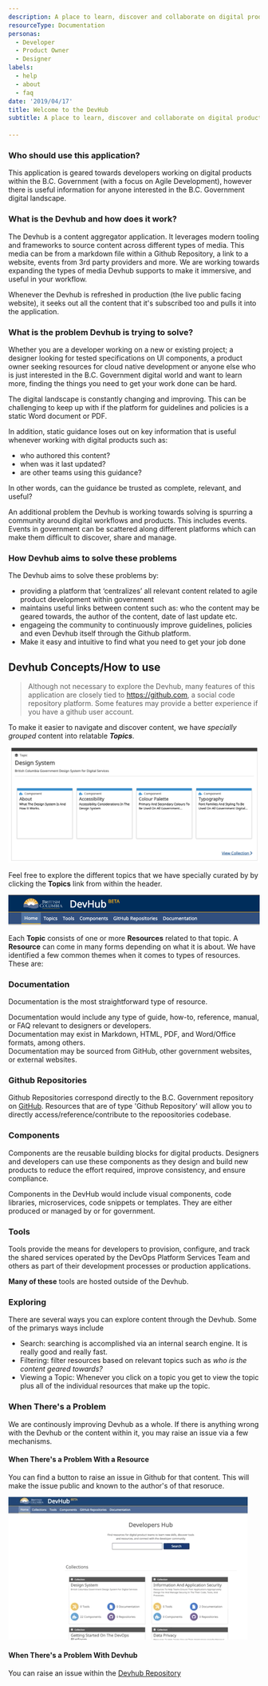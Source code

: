 ```yaml
---
description: A place to learn, discover and collaborate on digital products within the BC Government.
resourceType: Documentation
personas:
  - Developer
  - Product Owner
  - Designer
labels:
  - help
  - about
  - faq
date: '2019/04/17'
title: Welcome to the DevHub
subtitle: A place to learn, discover and collaborate on digital products within the BC Government.

---
```


### Who should use this application?

This application is geared towards developers working on digital products within the B.C. Government (with a focus on Agile Development), however there is useful information for anyone interested in the B.C. Government digital landscape.

### What is the Devhub and how does it work?

The Devhub is a content aggregator application. It leverages modern tooling and frameworks to source content across different types of media. This media can be from a markdown file within a Github Repository, a link to a website, events from 3rd party providers and more. We are working towards expanding the types of media Devhub supports to make it immersive, and useful in your workflow.

Whenever the Devhub is refreshed in production (the live public facing website), it seeks out all the content that it's subscribed too and pulls it into the application.

### What is the problem Devhub is trying to solve?

Whether you are a developer working on a new or existing project; a designer looking for tested specifications on UI components, a product owner seeking resources for cloud native development or anyone else who is just interested in the B.C. Government digital world and want to learn more, finding the things you need to get your work done can be hard. 

The digital landscape is constantly changing and improving. This can be challenging to keep up with if the platform for guidelines and policies is a static Word document or PDF. 

In addition, static guidance loses out on key information that is useful whenever working with digital products such as: 

- who authored this content?  
- when was it last updated?  
- are other teams using this guidance? 
  

In other words, can the guidance be trusted as complete, relevant, and useful?

An additional problem the Devhub is working towards solving is spurring a community around digital workflows and products. This includes events. Events in government can be scattered along different platforms which can make them difficult to discover, share and manage.

### How Devhub aims to solve these problems

The Devhub aims to solve these problems by:
 
- providing a platform that ‘centralizes’ all relevant content related to agile product development within government 
- maintains useful links between content such as: who the content may be geared towards, the author of the content, date of last update etc.  
- engageing the community to continuously improve guidelines, policies and even Devhub itself through the Github platform.  
- Make it easy and intuitive to find what you need to get your job done



## Devhub Concepts/How to use
> Although not necessary to explore the Devhub, many features of this application are closely tied to https://github.com, a social code repository platform. Some features may provide a better experience if you have a github user account.

To make it easier to navigate and discover content, we have _specially grouped_ content
into relatable ___Topics___.

<img src="../src/assets/images/Topics.png" alt="Topics">

Feel free to explore the different topics that we have specially curated by by clicking the __Topics__ link from within the header.

<img src="../src/assets/images/Header.png" alt="navigation">

Each __Topic__ consists of one or more __Resources__ related to that topic. A __Resource__ can come in
many forms depending on what it is about. We have identified a few common themes when it comes to types
of resources. These are:

### Documentation

Documentation is the most straightforward type of resource.  

Documentation would include any type of guide, how-to, reference, manual, or FAQ relevant to designers or developers.  
Documentation may exist in Markdown, HTML, PDF, and Word/Office formats, among others.  
Documentation may be sourced from GitHub, other government websites, or external websites.

### Github Repositories

Github Repositories correspond directly to the B.C. Government repository on [GitHub](https://github.com). Resources that
are of type 'Github Repository' will allow you to directly access/reference/contribute to the repoositories
codebase.  


### Components

Components are the reusable building blocks for digital products. Designers and developers can use these components as they design and build new products to reduce the effort required, improve consistency, and ensure compliance.

Components in the DevHub would include visual components, code libraries, microservices, code snippets or templates. They are either produced or managed by or for government.

### Tools

Tools provide the means for developers to provision, configure, and track the shared services operated by the DevOps Platform Services Team and others as part of their development processes or production applications.

__Many of these__ tools are hosted outside of the Devhub.

### Exploring 

There are several ways you can explore content through the Devhub. Some of the primarys ways include

- Search: searching is accomplished via an internal search engine. It is really good and really fast. 
- Filtering: filter resources based on relevant topics such as _who is the content geared towards?_
- Viewing a Topic: Whenever you click on a topic you get to view the topic plus all of the individual resources
that make up the topic. 

### When There's a Problem



We are continously improving Devhub as a whole. If there is anything wrong with the Devhub or the content within it, you may raise an issue via a few mechanisms. 

#### When There's a Problem With a Resource

You can find a button to raise an issue in Github for that content. This will make the issue public and known
to the author's of that resoruce. 

<img src="../src/assets/images/raise-issue.gif" alt="raising an issue">

#### When There's a Problem With Devhub

You can raise an issue within the [Devhub Repository](https://github.com/bcgov/devhub-app-web/issues)
